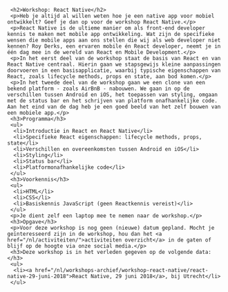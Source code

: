      <h2>Workshop: React Native</h2>
     <p>Heb je altijd al willen weten hoe je een native app voor mobiel ontwikkelt? Geef je dan op voor de workshop React Native.</p>
     <p>React Native is de ultieme manier om als front-end developer kennis te maken met mobile app ontwikkeling. Wat zijn de specifieke wensen die mobile apps aan ons stellen die wij als web developer niet kennen? Roy Derks, een ervaren mobile én React developer, neemt je in één dag mee in de wereld van React en Mobile Development.</p>
     <p>In het eerst deel van de workshop staat de basis van React en van React Native centraal. Hierin gaan we stapsgewijs kleine aanpassingen doorvoeren in een basisapplicatie, waarbij typische eigenschappen van React, zoals lifecycle methods, props en state, aan bod komen.</p>
     <p>In het tweede deel van de workshop gaan we een clone van een bekend platform - zoals AirBnB - nabouwen. We gaan in op de verschillen tussen Android en iOS, het toepassen van styling, omgaan met de status bar en het schrijven van platform onafhankelijke code. Aan het eind van de dag heb je een goed beeld van het zelf bouwen van een mobiele app.</p>
     <h3>Programma</h3>
     <ul>
      <li>Introductie in React en React Native</li>
      <li>Specifieke React eigenschappen: lifecycle methods, props, state</li>
      <li>Verschillen en overeenkomsten tussen Android en iOS</li>
      <li>Styling</li>
      <li>Status bar</li>
      <li>Platformonafhankelijke code</li>
     </ul>
     <h3>Voorkennis</h3>
     <ul>
      <li>HTML</li>
      <li>CSS</li>
      <li>Basiskennis JavaScript (geen Reactkennis vereist)</li>
     </ul>
     <p>Je dient zelf een laptop mee te nemen naar de workshop.</p>
     <h3>Opgave</h3>
     <p>Voor deze workshop is nog geen (nieuwe) datum gepland. Mocht je geïnteresseerd zijn in de workshop, hou dan het <a href="/nl/activiteiten/">activiteiten overzicht</a> in de gaten of blijf op de hoogte via onze social media.</p>
     <h3>Deze workshop is in het verleden gegeven op de volgende data: </h3>
     <ul>
      <li><a href="/nl/workshops-archief/workshop-react-native/react-native-29-juni-2018">React Native, 29 juni 2018</a>, bij Utrecht</li>
     </ul>
